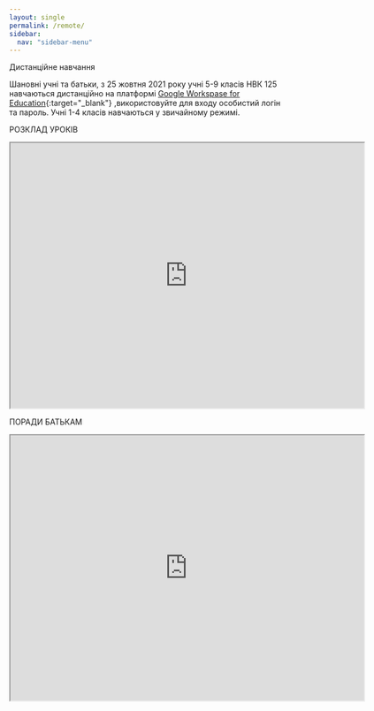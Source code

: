 ```yaml
---
layout: single
permalink: /remote/
sidebar:
  nav: "sidebar-menu"
---
```


Дистанційне навчання

Шановні учні та батьки, з 25 жовтня 2021 року учні 5-9 класів НВК 125 навчаються дистанційно на платформі [Google Workspase for Education](https://classroom.google.com){:target="_blank"} ,використовуйте для входу особистий логін та пароль.
Учні 1-4 класів навчаються у звичайному режимі.

РОЗКЛАД УРОКІВ
<iframe src="https://drive.google.com/file/d/1gjqQebanU5J_OPCU1u7gbJrkv03JMtDp/preview" width="640" height="480" allow="autoplay"></iframe>



ПОРАДИ БАТЬКАМ
<iframe src="https://drive.google.com/file/d/10U705zPtGYek20iCfsKOCfWGj4fqVv4G/preview" width="640" height="480"></iframe>
